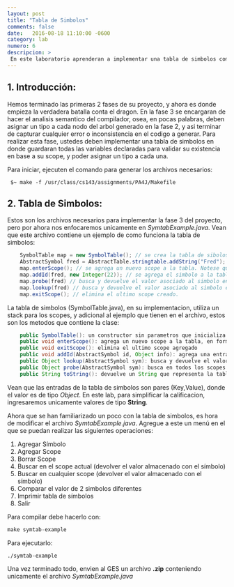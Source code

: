 ```yaml
---
layout: post
title: "Tabla de Simbolos"
comments: false
date:   2016-08-18 11:10:00 -0600
category: lab
numero: 6
descripcion: >
 En este laboratorio aprenderan a implementar una tabla de simbolos como la que usaran en la fase 3 del proyecto.
---
```



## 1. Introducción:

Hemos terminado las primeras 2 fases de su proyecto, y ahora es donde empieza la verdadera batalla conta el dragon. En la fase 3 se encargaran 
de hacer el analisis semantico del compilador, osea, en pocas palabras, deben asignar un tipo a cada nodo del arbol generado en la fase 2, y asi 
terminar de capturar cualquier error o inconsistencia en el codigo a generar. Para realizar esta fase, ustedes deben implementar una tabla de simbolos 
en donde guardaran todas las variables declaradas para validar su existencia en base a su scope, y poder asignar un tipo a cada una. 

Para iniciar, ejecuten el comando para generar los archivos necesarios: 

```shell
 $~ make -f /usr/class/cs143/assignments/PA4J/Makefile
```


## 2. Tabla de Simbolos:

Estos son los archivos necesarios para implementar la fase 3 del proyecto, pero por ahora nos enfocaremos unicamente en <i>SymtabExample.java</i>. Vean que 
este archivo contiene un ejemplo de como funciona la tabla de simbolos: 

```java
	SymbolTable map = new SymbolTable(); // se crea la tabla de sibolos.
	AbstractSymbol fred = AbstractTable.stringtable.addString("Fred"); // se crea un nuevo AbstractSymbol
	map.enterScope(); // se agrega un nuevo scope a la tabla. Notese que al crear la tabla, esta no contiene ningun scope
	map.addId(fred, new Integer(22)); // se agrega el simbolo a la tabla junto con un valor
	map.probe(fred) // busca y devuelve el valor asociado al simbolo en el scope actual, si no lo encuentra, devuelve null
	map.lookup(fred) // busca y devuelve el valor asociado al simbolo en todos los scopes, si no lo encuentra, devuelve null
	map.exitScope(); // elimina el ultimo scope creado.  

```

La tabla de simbolos (SymbolTable.java), en su implementacion, utiliza un stack para los scopes, y adicional al ejemplo que tienen en el archivo, 
estos son los metodos que contiene la clase:

```java
	public SymbolTable(): un constructor sin parametros que inicializa la tabla
	public void enterScope(): agrega un nuevo scope a la tabla, en forma de una HashTable
	public void exitScope(): elimina el ultimo scope agregado
	public void addId(AbstractSymbol id, Object info): agrega una entrada a la tabla en el scope mas reciente
	public Object lookup(AbstractSymbol sym): busca y devuelve el valor del simbolo. Busca unicamente en el scope mas reciente
	public Object probe(AbstractSymbol sym): busca en todos los scopes de la tabla. Devuelve el valor del simbolo mas reciente que encontro
	public String toString(): devuelve un String que representa la tabla

```

Vean que las entradas de la tabla de simbolos son pares (Key,Value), donde el valor es de tipo <i>Object</i>. En este lab, para simplificar la calificacion, 
ingresaremos unicamente valores de tipo <b>String</b>. 

Ahora que se han familiarizado un poco con la tabla de simbolos, es hora de modificar el archivo <i>SymtabExample.java</i>. Agregue a este un menú en el que 
se puedan realizar las siguientes operaciones: 

1. Agregar Símbolo
2. Agregar Scope
3. Borrar Scope
4. Buscar en el scope actual (devolver el valor almacenado con el símbolo)
5. Buscar en cualquier scope (devolver el valor almacenado con el símbolo)
6. Comparar el valor de 2 simbolos diferentes
7. Imprimir tabla de símbolos
8. Salir

Para compilar debe hacerlo con: 

```java
make symtab-example
```

Para ejecutarlo: 

```
./symtab-example
```

Una vez terminado todo, envien al GES un archivo <b>.zip</b> conteniendo unicamente el archivo <i>SymtabExample.java</i>